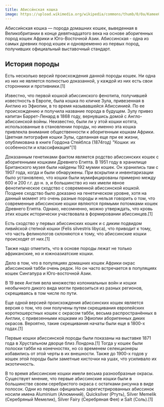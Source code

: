 ```yaml
---
title: Абисси́нская кошка
image: https://upload.wikimedia.org/wikipedia/commons/thumb/0/0a/Kamee01.jpg/800px-Kamee01.jpg
---
```

Абисси́нская кошка — порода домашних кошек, выведенная в Великобритании в конце девятнадцатого века на основе 
аборигенных пород кошек Африки и Юго-Восточной Азии. Абиссинская - одна из самых древних пород кошек и одновременно 
из первых пород, получивших официальный выставочный стандарт.
<h2>История породы</h2>
Есть несколько версий происхождения данной породы кошек. Ни одна из них не является полностью доказанной, у каждой из них есть свои сторонники и противники.[1]

Известно, что первой кошкой абиссинского фенотипа, получившей известность в Европе, была кошка по кличке Зула, привезенная в Англию из Эфиопии, в то время называвшейся Абиссинией. По ее происхождению и получила название порода в будущем. Зулу привез капитан Баррет-Ленард в 1868 году, вернувшись домой с Англо-абиссинской войны. Неизвестно, были ли у этой кошки котята, использованные в становлении породы, но именно эта кошка привлекла внимание общественности к аборигенным кошкам Африки. Цветная литография кошки Зулы, сделанная еще при ее жизни, опубликована в книге Гордона Стейблса (1874год) "Кошки: их особенности и классификация"[1]

Доказанным генетиками фактом является родство абиссинских кошек с аборигенными кошками Древнего Египта. В 1951 году в хранилище Британского музея были найдены 192 мумии кошек. Он хранились там с 1907 года, когда и были обнаружены. При вскрытии и инвентаризации было установлено, что кошки были мумифицированы примерно между 600 и 200 г.г. до н. э, и большинство из них имели явное фенотипическое сходство с современной абиссинской кошкой. Позднее сходство было доказано на генетическом уровне, хотя на данный момент это очень разные породы и нельзя говорить о том, что современные абиссинские кошки являются прямыми потомками кошек Древнего Египта. Однако, несомненно, можно утверждать, что кровь этих кошек исторически участвовала в формировании абиссинцев.[1]

Есть сходство у первых абиссинских кошек и с диким подвидом ливийской степной кошки (Felis silvestris libyca), что приводит к тому, что часть фелинологов склоняются к тому, что абиссинские кошки происходят от них.[1]

Также надо отметить, что в основе породы лежат не только африканские, но и южноазиатские кошки.

Дело в том, что в популяциях домашних кошек Африки окрас абиссинский табби очень редок. Но он часто встречается в популяциях кошек Сингапура и Юго-восточной Азии.

В 19 веке Англия вела множество колониальных войн и кошки необычного дикого вида могли привозиться из разных регионов, скрещиваясь в том числе по пути.

Еще одной версией происхождения абиссинских кошек является версия о том, что они получены путем скрещивания европейских короткошерстных кошек с окрасом табби, весьма распространённых в Англии, с привезенными кошками из Эфиопии аборигенных диких окрасов. Вероятно, такие скрещивания начаты были еще в 1800-х годах.[1]

Первые кошки абиссинской породы были показаны на выставке 1871 года в Хрустальном дворце близ Лондона.[1] Тогда у кошек были полоски табби на конечностях, но со временем селекционеры избавились от этой черты в их внешности. Также до 1900-х годов у кошек этой породы были заметные кисточки на ушах, что усиливало их экзотичность.

В то время абиссинские кошки имели весьма разнообразные окрасы. Существует мнение, что первые абиссинские кошки были в большинстве своем серебристого окраса с остатками рисунка в виде полосок. Одни из первых официально зарегистрированных абиссинок носили имена Aluminium (Алюминий), Quicksilver (Ртуть), Silver Memelik (Серебряный Мемелик), Silver Fairy (Серебряная Фея) и Salt (Соль).[1]

